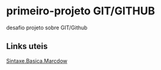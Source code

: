 # primeiro-projeto GIT/GITHUB
desafio projeto sobre GIT/Github

## Links uteis
[Sintaxe.Basica.Marcdow](htps://www.markdownguide.org/basic-syntax/)
